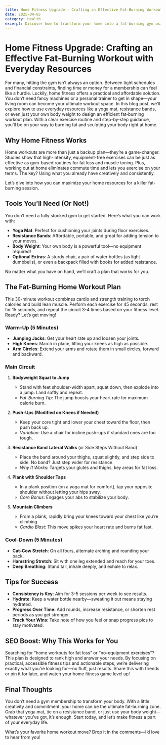 ```yaml
---
title: Home Fitness Upgrade - Crafting an Effective Fat-Burning Workout with Everyday Resources
date: 2025-04-05
category: Health
excerpt: Discover how to transform your home into a fat-burning gym using simple tools like yoga mats, resistance bands, or just your body weight—no expensive equipment needed!
---
```


# Home Fitness Upgrade: Crafting an Effective Fat-Burning Workout with Everyday Resources

For many, hitting the gym isn’t always an option. Between tight schedules and financial constraints, finding time or money for a membership can feel like a hurdle. Luckily, home fitness offers a practical and affordable solution. You don’t need fancy machines or a personal trainer to get in shape—your living room can become your ultimate workout space. In this blog post, we’ll explore how to use everyday resources like a yoga mat, resistance bands, or even just your own body weight to design an efficient fat-burning workout plan. With a clear exercise routine and step-by-step guidance, you’ll be on your way to burning fat and sculpting your body right at home.

## Why Home Fitness Works

Home workouts are more than just a backup plan—they’re a game-changer. Studies show that high-intensity, equipment-free exercises can be just as effective as gym-based routines for fat loss and muscle toning. Plus, working out at home eliminates commute time and lets you exercise on your terms. The key? Using what you already have creatively and consistently.

Let’s dive into how you can maximize your home resources for a killer fat-burning session.

## Tools You’ll Need (Or Not!)

You don’t need a fully stocked gym to get started. Here’s what you can work with:

- **Yoga Mat**: Perfect for cushioning your joints during floor exercises.
- **Resistance Bands**: Affordable, portable, and great for adding tension to your moves.
- **Body Weight**: Your own body is a powerful tool—no equipment required!
- **Optional Extras**: A sturdy chair, a pair of water bottles (as light dumbbells), or even a backpack filled with books for added resistance.

No matter what you have on hand, we’ll craft a plan that works for you.

## The Fat-Burning Home Workout Plan

This 30-minute workout combines cardio and strength training to torch calories and build lean muscle. Perform each exercise for 45 seconds, rest for 15 seconds, and repeat the circuit 3-4 times based on your fitness level. Ready? Let’s get moving!

### Warm-Up (5 Minutes)
- **Jumping Jacks**: Get your heart rate up and loosen your joints.
- **High Knees**: March in place, lifting your knees as high as possible.
- **Arm Circles**: Extend your arms and rotate them in small circles, forward and backward.

### Main Circuit
1. **Bodyweight Squat to Jump**  
   - Stand with feet shoulder-width apart, squat down, then explode into a jump. Land softly and repeat.  
   - *Fat-Burning Tip*: The jump boosts your heart rate for maximum calorie burn.

2. **Push-Ups (Modified on Knees if Needed)**  
   - Keep your core tight and lower your chest toward the floor, then push back up.  
   - *Variation*: Use a chair for incline push-ups if standard ones are too tough.

3. **Resistance Band Lateral Walks** (or Side Steps Without Band)  
   - Place the band around your thighs, squat slightly, and step side to side. No band? Just step wider for resistance.  
   - *Why It Works*: Targets your glutes and thighs, key areas for fat loss.

4. **Plank with Shoulder Taps**  
   - In a plank position (on a yoga mat for comfort), tap your opposite shoulder without letting your hips sway.  
   - *Core Bonus*: Engages your abs to stabilize your body.

5. **Mountain Climbers**  
   - From a plank, rapidly bring your knees toward your chest like you’re climbing.  
   - *Cardio Blast*: This move spikes your heart rate and burns fat fast.

### Cool-Down (5 Minutes)
- **Cat-Cow Stretch**: On all fours, alternate arching and rounding your back.
- **Hamstring Stretch**: Sit with one leg extended and reach for your toes.
- **Deep Breathing**: Stand tall, inhale deeply, and exhale to relax.

## Tips for Success

- **Consistency is Key**: Aim for 3-5 sessions per week to see results.
- **Hydrate**: Keep a water bottle nearby—sweating it out means staying hydrated.
- **Progress Over Time**: Add rounds, increase resistance, or shorten rest periods as you get stronger.
- **Track Your Wins**: Take note of how you feel or snap progress pics to stay motivated.

## SEO Boost: Why This Works for You

Searching for “home workouts for fat loss” or “no-equipment exercises”? This plan is designed to rank high and answer your needs. By focusing on practical, accessible fitness tips and actionable steps, we’re delivering exactly what you’re looking for—no fluff, just results. Share this with friends or pin it for later, and watch your home fitness game level up!

## Final Thoughts

You don’t need a gym membership to transform your body. With a little creativity and commitment, your home can be the ultimate fat-burning zone. Grab that yoga mat, tie on a resistance band, or just use your body weight—whatever you’ve got, it’s enough. Start today, and let’s make fitness a part of your everyday life.

What’s your favorite home workout move? Drop it in the comments—I’d love to hear from you!
